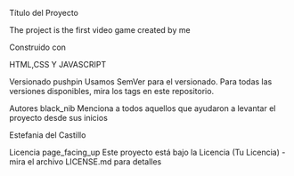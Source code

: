 Título del Proyecto

The project is the first video game created by me



Construido con 


HTML,CSS Y JAVASCRIPT



Versionado pushpin
Usamos SemVer para el versionado. Para todas las versiones disponibles, mira los tags en este repositorio.

Autores black_nib
Menciona a todos aquellos que ayudaron a levantar el proyecto desde sus inicios

Estefania del Castillo

Licencia page_facing_up
Este proyecto está bajo la Licencia (Tu Licencia) - mira el archivo LICENSE.md para detalles




